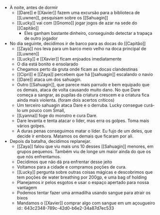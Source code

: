 - À noite, antes de dormir
	- [[Dare]] e [[Xavier]] fazem uma excursão para a biblioteca de [[Luwnen]], pesquisam sobre os [[Sahuagin]]
	- [[Lucky]] vai com [[Gnomo]] jogar jogos de azar na sede do [[Capitão]]
		- Eles ganham bastante dinheiro, conseguindo detectar a trapaça de outro jogador
- No dia seguinte, decidimos ir de barco para as docas do [[Capitão]]
	- [[Zaya]] nos leva para um barco meio velho na doca principal de [[Luwnen]]
	- [[Lucky]] e [[Xavier]] ficam enjoados imediatamente
	- O dia está bonito e ensolarado
	- Chegamos perto da gruta onde ficam as docas clandestinas
	- [[Cipri]] e [[Zaya]] percebem que há [[sahuagin]] escalando o navio
	- [[Dare]] ataca um dos sahuagin.
	- Outro [[Sahuagin]], que parece mais parrudo e bem equipado que os demais, ataca de volta causando muito dano. No que Dare começa a sangrar, as pupilas da criatura crescem e a criatura fica ainda mais violenta. (foram dois acertos críticos)
	- Um terceiro sahuagin ataca Dare e o derruba. Lucky consegue curá-lo um pouco com Small,
	- [[Lyanna]] foge do monstro e cura Dare.
	- Dare levanta e tenta atacar o líder, mas erra os golpes. Toma mais vários golpes.
	- A duras penas conseguimos matar o líder. Eu fujo de um deles, que decide ir embora. Matamos os demais que ficaram por ali.
- Depois da batalha, decidimos replanejar.
	- [[Zaya]] falou que viu mais uns 10 desses [[Sahuagin]] menores, em grupos pequenos. Também viu de longe um maior ainda do que os que nós enfrentamos.
	- Decidimos que não dá pra enfrentar desse jeito
	- Voltamos para a cidade e compramos poções de cura.
	- [[Lucky]] pergunta sobre outras coisas mágicas e descobrimos que tem poções de water breathing por 200gp, e uma bag of holding
	- Planejamos ir pelos esgotos e usar o espaço apertado para nossa vantagem
	- Podemos tentar fazer uma armadilha usando sangue para atrair os bixos
	- Mandamos o [[Xavier]] comprar algo com sangue em um açougueiro
	  id:: 643c2348-789c-42d0-b6e2-34a87d7ec533